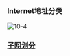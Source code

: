 ### Internet地址分类<br>
  ![10-4](https://raw.githubusercontent.com/flysafely/Software-Design-Engineer-Note/master/%E7%AC%AC%E5%8D%81%E7%AB%A0-%E7%BD%91%E7%BB%9C%E4%B8%8E%E4%BF%A1%E6%81%AF%E5%AE%89%E5%85%A8/%E6%9C%AC%E7%AB%A0%E5%9B%BE%E7%A4%BA/10-4.png)
  
### [子网划分](https://www.jianshu.com/p/a268464ebddd)
